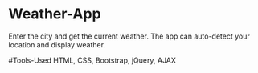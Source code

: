 # Weather-App

Enter the city and get the current weather. The app can auto-detect your location and display weather. 

#Tools-Used
HTML, CSS, Bootstrap, jQuery, AJAX
